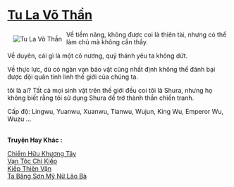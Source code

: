 <a href="https://truyenwiki.net/tu-la-vo-than.36524/" title="Tu La Võ Thần"><h1>Tu La Võ Thần</h1></a><div style="display:table"><img align="right" style="float: left; padding: 10px;" src="https://truyenwiki.net/a/img/str/src/36524.jpg" alt="Tu La Võ Thần">Về tiềm năng, không được coi là thiên tài, nhưng có thể làm chủ mà không cần thầy.<p></p> Về duyên, cái gì là một cô nương, quỷ thánh yêu ta không dứt.<p></p> Về thực lực, dù có ngàn vạn bảo vật cũng nhất định không thể đánh bại được đội quân tinh linh thế giới của chúng ta.<p></p> tôi là ai? Tất cả mọi sinh vật trên thế giới đều coi tôi là Shura, nhưng họ không biết rằng tôi sử dụng Shura để trở thành thần chiến tranh.<p></p> Cấp độ: Lingwu, Yuanwu, Xuanwu, Tianwu, Wujun, King Wu, Emperor Wu, Wuzu ...</div><p><br><b>Truyện Hay Khác :</b></p><a href="https://truyenwiki.net/chiem-huu-khuong-tay.35751/" alt="Chiếm Hữu Khương Tây">Chiếm Hữu Khương Tây</a><br/><a href="https://sangtacviet.wordpress.com/2020/10/22/van-toc-chi-kiep/" alt="Vạn Tộc Chi Kiếp">Vạn Tộc Chi Kiếp</a><br/><a href="https://sangtacviet.wordpress.com/2020/10/22/kiep-thien-van/" alt="Kiếp Thiên Vận">Kiếp Thiên Vận</a><br/><a href="https://sangtacviet.wordpress.com/2020/10/22/ta-bang-son-my-nu-lao-ba/" alt="Ta Băng Sơn Mỹ Nữ Lão Bà">Ta Băng Sơn Mỹ Nữ Lão Bà</a><br/>